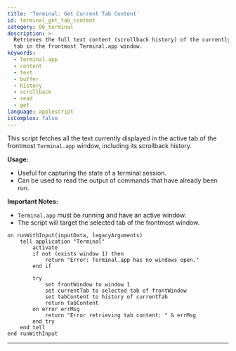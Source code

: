 ```yaml
---
title: 'Terminal: Get Current Tab Content'
id: terminal_get_tab_content
category: 06_terminal
description: >-
  Retrieves the full text content (scrollback history) of the currently active
  tab in the frontmost Terminal.app window.
keywords:
  - Terminal.app
  - content
  - text
  - buffer
  - history
  - scrollback
  - read
  - get
language: applescript
isComplex: false
---
```


This script fetches all the text currently displayed in the active tab of the frontmost `Terminal.app` window, including its scrollback history.

**Usage:**
- Useful for capturing the state of a terminal session.
- Can be used to read the output of commands that have already been run.

**Important Notes:**
- `Terminal.app` must be running and have an active window.
- The script will target the selected tab of the frontmost window.

```applescript
on runWithInput(inputData, legacyArguments)
    tell application "Terminal"
        activate
        if not (exists window 1) then
            return "Error: Terminal.app has no windows open."
        end if
        
        try
            set frontWindow to window 1
            set currentTab to selected tab of frontWindow
            set tabContent to history of currentTab
            return tabContent
        on error errMsg
            return "Error retrieving tab content: " & errMsg
        end try
    end tell
end runWithInput
```
--- 
